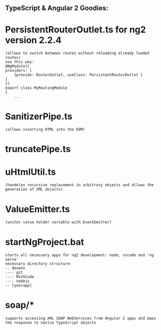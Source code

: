 ## TypeScript & Angular 2 Goodies:

# PersistentRouterOutlet.ts for ng2 version 2.2.4
	(allows to switch between routes without reloading already loaded routes)
	use this way:
	@NgModule({
	providers: [
		{provide: RouterOutlet, useClass: PersistentRouterOutlet }
	]
	})
	export class MyRoutingModule
	{
		...


# SanitizerPipe.ts
	(allows inserting HTML into the DOM)
	
# truncatePipe.ts

# uHtmlUtil.ts
	(handeles recursive replacement in arbitrary objects and allows the generation of XML objects)
	
# ValueEmitter.ts
	(unites value holder variable with EventEmitter)

# startNgProject.bat
	starts all necessary apps for ng2 development: node, vscode and 'ng serve'
	necessary directory structure:
	-- devenv
	---- git
	---- MsVSCode
	---- nodejs
	-- [yourapp]

# soap/*
	supports accessing XML SOAP WebServices from Angular 2 apps and maps the response to native TypeScript objects

